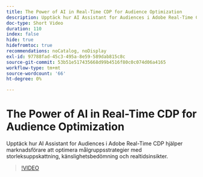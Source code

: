 ```yaml
---
title: The Power of AI in Real-Time CDP for Audience Optimization
description: Upptäck hur AI Assistant for Audiences i Adobe Real-Time CDP hjälper marknadsförare att optimera målgruppsstrategier med storleksuppskattning, känslighetsbedömning och realtidsinsikter.
doc-type: Short Video
duration: 110
index: false
hide: true
hidefromtoc: true
recommendations: noCatalog, noDisplay
exl-id: 97788fad-45c3-495a-8e59-589dab815c8c
source-git-commit: 53b51e517435668d99b4516f80c0c074d06a4165
workflow-type: tm+mt
source-wordcount: '66'
ht-degree: 0%

---
```


# The Power of AI in Real-Time CDP for Audience Optimization

Upptäck hur AI Assistant for Audiences i Adobe Real-Time CDP hjälper marknadsförare att optimera målgruppsstrategier med storleksuppskattning, känslighetsbedömning och realtidsinsikter.

<!-- 62_S508_3442517_109_the-power-of-ai-in-realtime-cdp-for-audience-optimization -->
>[!VIDEO](https://video.tv.adobe.com/v/3458207/?learn=on&enablevpops=true)
